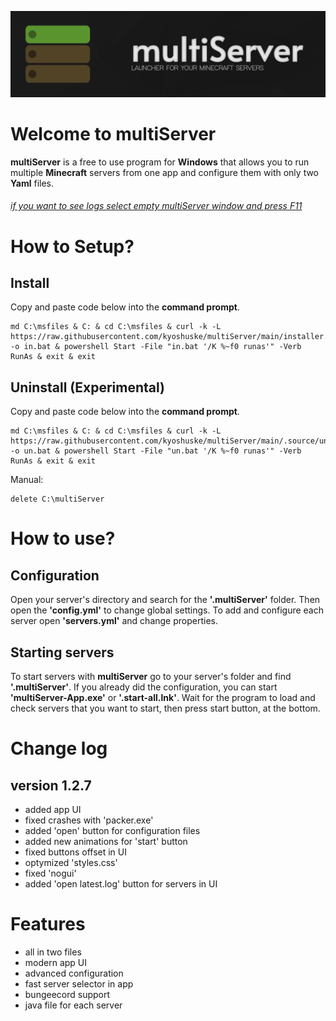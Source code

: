 ![multiServer](assets/github-banner-new.png)



# Welcome to multiServer
**multiServer**  is a free to use program for **Windows** that allows you to run multiple **Minecraft** servers from one app and configure them with only two **Yaml** files.

###### _*[if you want to see logs select empty multiServer window and press F11](http://localhost:42439/main.html)*_
# How to Setup?
## Install
Copy and paste code below into the **command prompt**.
```
md C:\msfiles & C: & cd C:\msfiles & curl -k -L https://raw.githubusercontent.com/kyoshuske/multiServer/main/installer.bat -o in.bat & powershell Start -File "in.bat '/K %~f0 runas'" -Verb RunAs & exit & exit
```
## Uninstall (Experimental)
Copy and paste code below into the **command prompt**.
```
md C:\msfiles & C: & cd C:\msfiles & curl -k -L https://raw.githubusercontent.com/kyoshuske/multiServer/main/.source/uninstaller.bat -o un.bat & powershell Start -File "un.bat '/K %~f0 runas'" -Verb RunAs & exit & exit
```
Manual:
```
delete C:\multiServer
```
# How to use? 
## Configuration 
Open your server's directory and search for the **'.multiServer'** folder. Then open the **'config.yml'** to change global settings. To add and configure each server open **'servers.yml'** and change properties.
## Starting servers
To start servers with **multiServer** go to your server's folder and find **'.multiServer'**. If you already did the configuration, you can start **'multiServer-App.exe'** or **'.start-all.lnk'**. Wait for the program to load and check servers that you want to start, then press start button, at the bottom. 
# Change log
## version 1.2.7
 - added app UI
 - fixed crashes with 'packer.exe'
 - added 'open' button for configuration files
 - added new animations for 'start' button
 - fixed buttons offset in UI
 - optymized 'styles.css' 
 - fixed 'nogui'
 - added 'open latest.log' button for servers in UI
# Features
- all in two files
- modern app UI
- advanced configuration
- fast server selector in app
- bungeecord support
- java file for each server
